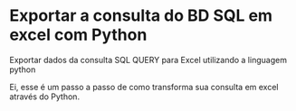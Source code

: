 # Exportar a consulta do BD SQL em excel com Python
Exportar dados da consulta SQL QUERY para Excel utilizando a linguagem python

Ei, esse é um passo a passo de como transforma sua consulta em excel através do Python.


